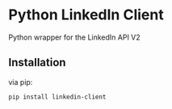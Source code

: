 # Python LinkedIn Client

Python wrapper for the LinkedIn API V2

## Installation

via pip:

```bash
pip install linkedin-client
```
